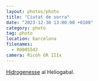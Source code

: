 ```yaml
---
layout: photos/photo
title: "Ciutat de sorra"
date: "2023-12-30 13:00:00 +0100"
category: photo
tag: photo
location: barcelona
filenames:
  - R0005542
camera: Ricoh GR IIIx
---
```


[Hidrogenesse](https://hidrogenesse.bandcamp.com) al Heliogabal.
